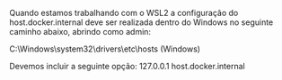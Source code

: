 Quando estamos trabalhando com o WSL2 a configuração do host.docker.internal
deve ser realizada dentro do Windows no seguinte caminho abaixo, abrindo como
admin:

C:\Windows\system32\drivers\etc\hosts (Windows)

Devemos incluir a seguinte opção: 127.0.0.1 host.docker.internal

